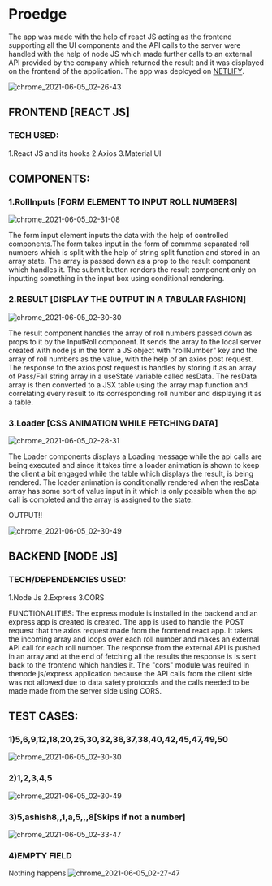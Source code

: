 # Proedge

The app was made with the help of react JS acting as the frontend supporting all the UI components and the API calls to the server were handled with the help of node JS which made further calls to an external API provided by the company which returned the result and it was displayed on the frontend of the application.
The app was deployed on [NETLIFY](https://proedge-roll-number.netlify.app/).

![chrome_2021-06-05_02-26-43](https://user-images.githubusercontent.com/75972049/120867518-bade1f80-c5af-11eb-9eb1-46a5a2b6d8c3.png)


## FRONTEND [REACT JS]
### TECH USED:
1.React JS and its hooks
2.Axios
3.Material UI

## COMPONENTS:
### 1.RollInputs [FORM ELEMENT TO INPUT ROLL NUMBERS]

![chrome_2021-06-05_02-31-08](https://user-images.githubusercontent.com/75972049/120866665-10193180-c5ae-11eb-8ad1-d21d3175d383.png)


The form input element inputs the data with the help of controlled components.The form takes input in the form of commma separated roll numbers which is split with the help of string split function and stored in an array state. The array is passed down as a prop to the result component which handles it. The submit button renders the result component only on inputting something in the input box using conditional rendering.

### 2.RESULT [DISPLAY THE OUTPUT IN A TABULAR FASHION]

![chrome_2021-06-05_02-30-30](https://user-images.githubusercontent.com/75972049/120866708-1dceb700-c5ae-11eb-830e-e834b2d096b9.png)

The result component handles the array of roll numbers passed down as props to it by the InputRoll component. It sends the array to the local server created with node js in the form a JS object with "rollNumber" key and the array of roll numbers as the value, with the help of an axios post request. The response to the axios post request is handles by storing it as an array of Pass/Fail string array in a useState variable called resData. The resData array is then converted to a JSX table using the array map function and correlating every result to its corresponding roll number and displaying it as a table.

### 3.Loader [CSS ANIMATION WHILE FETCHING DATA]

![chrome_2021-06-05_02-28-31](https://user-images.githubusercontent.com/75972049/120866807-4951a180-c5ae-11eb-878c-c31c0e790001.png)


The Loader components displays a Loading message while the api calls are being executed and since it takes time a loader animation is shown to keep the client a bit engaged while the table which displays the result, is being rendered. The loader animation is conditionally rendered when the resData array has some sort of value input in it which is only possible when the api call is completed and the array is assigned to the state.

OUTPUT!!

![chrome_2021-06-05_02-30-49](https://user-images.githubusercontent.com/75972049/120866889-6d14e780-c5ae-11eb-9708-accced19cd50.png)


## BACKEND [NODE JS]
### TECH/DEPENDENCIES USED:
1.Node Js
2.Express
3.CORS

FUNCTIONALITIES:
The express module is installed in the backend and an express app is created is created. The app is used to handle the POST request that the axios request made from the frontend react app. It takes the incoming array and loops over each roll number and makes an external API call for each roll number. The response from the external API is pushed in an array and at the end of fetching all the results the response is is sent back to the frontend which handles it. The "cors" module was reuired in thenode js/express application because the API calls from the client side was not allowed due to data safety protocols and the calls needed to be made made from the server side using CORS.

## TEST CASES:
### 1)5,6,9,12,18,20,25,30,32,36,37,38,40,42,45,47,49,50

![chrome_2021-06-05_02-30-30](https://user-images.githubusercontent.com/75972049/120866930-80c04e00-c5ae-11eb-9fda-3e23daf7114c.png)


### 2)1,2,3,4,5

![chrome_2021-06-05_02-30-49](https://user-images.githubusercontent.com/75972049/120866976-9afa2c00-c5ae-11eb-87ec-aa0bced551c5.png)


### 3)5,ashish8,,1,a,5,,,8[Skips if not a number]

![chrome_2021-06-05_02-33-47](https://user-images.githubusercontent.com/75972049/120866972-97ff3b80-c5ae-11eb-91df-35a1690dd1a0.png)


### 4)EMPTY FIELD
Nothing happens
![chrome_2021-06-05_02-27-47](https://user-images.githubusercontent.com/75972049/120866992-a2213a00-c5ae-11eb-8c3e-260cd61126df.png)


